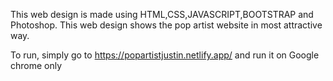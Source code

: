This web design is made using HTML,CSS,JAVASCRIPT,BOOTSTRAP and Photoshop. This web design shows the pop artist website in most attractive way.

To run, simply go to https://popartistjustin.netlify.app/ and run it on Google chrome only
